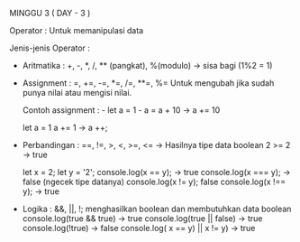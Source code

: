 MINGGU 3 ( DAY - 3 )

Operator : Untuk memanipulasi data

Jenis-jenis Operator :
- Aritmatika : +, -, *, /, ** (pangkat), %(modulo) -> sisa bagi (1%2 = 1)
- Assignment : =, +=, -=, *=, /=, **=, %= 
    Untuk mengubah jika sudah punya nilai atau mengisi nilai. 
    <!-- Jika belum punya, hasilnya perubahan nilai. -->
    Contoh assignment :
        - let a = 1
        - a = a + 10 -> a += 10

    let a = 1
    a += 1 -> a ++;
- Perbandingan : ==, !=, >, <, >=, <= -> Hasilnya tipe data boolean
    2 >= 2 -> true

    let x = 2;
    let y = '2';
    console.log(x == y); -> true
    console.log(x === y); -> false (ngecek tipe datanya)
    console.log(x != y); false
    console.log(x !== y); -> true
- Logika : &&, ||, !; menghasilkan boolean dan membutuhkan data boolean
    console.log(true && true) -> true
    console.log(true || false) -> true
    console.log(!true) -> false
    console.log( x == y) || x != y) -> true